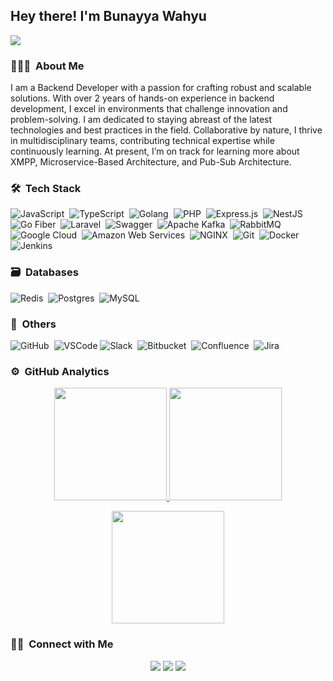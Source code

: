 ## Hey there! I'm Bunayya Wahyu
![](https://komarev.com/ghpvc/?username=PNYwise)

### 👨🏻‍💻 &nbsp;About Me

I am a Backend Developer with a passion for crafting robust and scalable solutions. With over 2 years of hands-on experience in backend development, I excel in environments that challenge innovation and problem-solving. I am dedicated to staying abreast of the latest technologies and best practices in the field. Collaborative by nature, I thrive in multidisciplinary teams, contributing technical expertise while continuously learning. At present, I’m on track for learning more about XMPP, Microservice-Based Architecture, and Pub-Sub Architecture.


### 🛠 &nbsp;Tech Stack

![JavaScript](https://img.shields.io/badge/JavaScript-%23F7DF1C.svg?style=for-the-badge&logo=javascript&logoColor=black)&nbsp;
![TypeScript](https://img.shields.io/badge/TypeScript-%232B82D4.svg?style=for-the-badge&logo=typescript&logoColor=white)&nbsp;
![Golang](https://img.shields.io/badge/Golang-%2300ADD8.svg?style=for-the-badge&logo=go&logoColor=white)&nbsp;
![PHP](https://img.shields.io/badge/PHP-%23777BB4.svg?style=for-the-badge&logo=php&logoColor=white)&nbsp;
![Express.js](https://img.shields.io/badge/Express.js-%23000000.svg?style=for-the-badge&logo=express&logoColor=white)&nbsp;
![NestJS](https://img.shields.io/badge/NestJS-%23E0234E.svg?style=for-the-badge&logo=nestjs&logoColor=white)&nbsp;
![Go Fiber](https://img.shields.io/badge/Go_Fiber-%2300C0E9.svg?style=for-the-badge&logo=go&logoColor=white)&nbsp;
![Laravel](https://img.shields.io/badge/Laravel-%23FF2D20.svg?style=for-the-badge&logo=laravel&logoColor=white)&nbsp;
![Swagger](https://img.shields.io/badge/-Swagger-%23Clojure?style=for-the-badge&logo=swagger&logoColor=white)&nbsp;
![Apache Kafka](https://img.shields.io/badge/Apache_Kafka-%23B01D28.svg?style=for-the-badge&logo=apache-kafka&logoColor=white)&nbsp;
![RabbitMQ](https://img.shields.io/badge/RabbitMQ-%23FF6600.svg?style=for-the-badge&logo=rabbitmq&logoColor=white)&nbsp;
![Google Cloud](https://img.shields.io/badge/GoogleCloud-%234285F4.svg?style=for-the-badge&logo=google-cloud&logoColor=white)&nbsp;
![Amazon Web Services](https://img.shields.io/badge/Amazon_Web_Services-%23FF9900.svg?style=for-the-badge&&logoColor=white)&nbsp;
![NGINX](https://img.shields.io/badge/nginx-green?style=for-the-badge&logo=nginx)&nbsp;
![Git](https://img.shields.io/badge/git-%23F05033.svg?style=for-the-badge&logo=git&logoColor=white)&nbsp;
![Docker](https://img.shields.io/badge/Docker-%23007ACC.svg?style=for-the-badge&logo=docker&logoColor=white)&nbsp;
![Jenkins](https://img.shields.io/badge/jenkins-%232C5263.svg?style=for-the-badge&logo=jenkins&logoColor=white)&nbsp;

### 🗃 &nbsp;Databases

![Redis](https://img.shields.io/badge/redis-%23DD0031.svg?style=for-the-badge&logo=redis&logoColor=white)&nbsp;
![Postgres](https://img.shields.io/badge/postgres-%23316192.svg?style=for-the-badge&logo=postgresql&logoColor=white)&nbsp;
![MySQL](https://img.shields.io/badge/MySQL-%234479A1.svg?style=for-the-badge&logo=mysql&logoColor=white)

### 🧰 &nbsp;Others 

![GitHub](https://img.shields.io/badge/github-%23121011.svg?style=for-the-badge&logo=github&logoColor=white)&nbsp;
![VSCode](https://img.shields.io/badge/VSCode-%23007ACC.svg?style=for-the-badge&logo=visual-studio-code&logoColor=white)
![Slack](https://img.shields.io/badge/Slack-4A154B?style=for-the-badge&logo=slack&logoColor=white)&nbsp;
![Bitbucket](https://img.shields.io/badge/bitbucket-%230047B3.svg?style=for-the-badge&logo=bitbucket&logoColor=white)&nbsp;
![Confluence](https://img.shields.io/badge/confluence-%23172BF4.svg?style=for-the-badge&logo=confluence&logoColor=white)&nbsp;
![Jira](https://img.shields.io/badge/jira-%230A0FFF.svg?style=for-the-badge&logo=jira&logoColor=white)&nbsp;

### ⚙️ &nbsp;GitHub Analytics

<p align="center">
  <a href="https://github.com/PNYwise">
    <img height="180em" src="https://github-readme-stats-eight-theta.vercel.app/api?username=PNYwise&show_icons=true&theme=algolia&include_all_commits=true&count_private=true"/>
  </a>
  <a href="https://github.com/PNYwise">
    <img height="180em" src="https://github-readme-stats-eight-theta.vercel.app/api/top-langs/?username=PNYwise&layout=compact&langs_count=8&theme=algolia"/>
  </a>
</p>

<p align="center">
  <img height="180em" src="https://github-readme-streak-stats.herokuapp.com/?user=PNYwise&theme=dark&hide_border=true"/>
</p>

### 🤝🏻 &nbsp;Connect with Me

<p align="center">
<a href="www.linkedin.com/in/bunayya-wahyu-a1765b21b"><img src="https://img.shields.io/badge/-Bunayya%20Wahyu-0077B5?style=flat&logo=Linkedin&logoColor=white"/></a>
<a href="mailto:bunayya12345@gmail.com"><img src="https://img.shields.io/badge/-bunayya12345-D14836?style=flat&logo=Gmail&logoColor=white"/></a>
<a href="https://www.facebook.com/bwf.klarap.5"><img src="https://img.shields.io/badge/-Bunayya Wahyu-1877F2?style=flat&logo=Facebook&logoColor=white"/></a>
</p>
